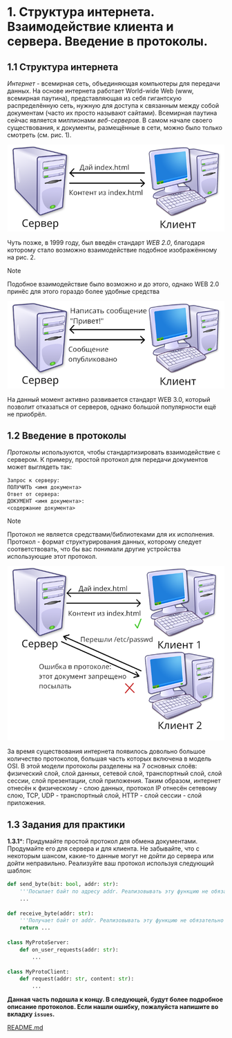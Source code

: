 # 1. Структура интернета. Взаимодействие клиента и сервера. Введение в протоколы.

## 1.1 Структура интернета

*Интернет* - всемирная сеть, объединяющая компьютеры для передачи данных. На основе интернета работает World-wide Web (www, всемирная паутина), представляющая из себя гигантскую распределённую сеть, нужную для доступа к связанным между собой документам (часто их просто называют сайтами). Всемирная паутина сейчас является миллионами *веб-серверов*. В самом начале своего существования, к документы, размещённые в сети, можно было только смотреть (см. рис. 1).

![рис. 1: взаимодействие клиента и сервера](./images/1.1.1.png)

Чуть позже, в 1999 году, был введён стандарт *WEB 2.0*, благодаря которому стало возможно взаимодействие подобное изображённому на рис. 2.

> [!NOTE]
> Подобное взаимодействие было возможно и до этого, однако WEB 2.0 принёс для этого гораздо более удобные средства 

![рис. 2: взаимодействие клиента и сервера с использованием WEB 2.0](./images/1.1.2.png)

На данный момент активно развивается стандарт WEB 3.0, который позволит отказаться от серверов, однако большой популярности ещё не приобрёл.

## 1.2 Введение в протоколы

*Протоколы* используются, чтобы стандартизировать взаимодействие с сервером. К примеру, простой протокол для передачи документов может выглядеть так:

```
Запрос к серверу:
ПОЛУЧИТЬ <имя документа>
Ответ от сервера:
ДОКУМЕНТ <имя документа>:
<содержание документа>
```

> [!NOTE]
> Протокол не является средствами/библиотеками для их исполнения. Протокол - формат структурирования данных, которому следует соответствовать, что бы вас понимали другие устройства использующие этот протокол. 

![рис. 3: ещё один пример протокола](./images/1.2.1.png)

За время существования интернета появилось довольно большое количество протоколов, большая часть которых включена в модель OSI. В этой модели протоколы разделены на 7 основных слоёв: физический слой, слой данных, сетевой слой, транспортный слой, слой сессии, слой презентации, слой приложения. Таким образом, интернет  отнесён к физическому - слою данных, протокол IP отнесён сетевому слою, TCP, UDP - транспортный слой, HTTP - слой сессии - слой приложения.

## 1.3 Задания для практики

**1.3.1***: Придумайте простой протокол для обмена документами. Продумайте его для сервера и для клиента. Не забывайте, что с некоторым шансом, какие-то данные могут не дойти до сервера или дойти неправильно. Реализуйте ваш протокол используя следующий шаблон:

```python
def send_byte(bit: bool, addr: str):
    '''Посылает байт по адресу addr. Реализовывать эту функцию не обязательно'''
    ...

def receive_byte(addr: str):
    '''Получает байт от addr. Реализовывать эту функцию не обязательно'''
    return ...

class MyProtoServer:
    def on_user_requests(addr: str):
        ...

class MyProtoClient:
    def request(addr: str, content: str):
        ...
```

**Данная часть подошла к концу. В следующей, будут более подробное описание протоколов. Если нашли ошибку, пожалуйста напишите во вкладку `issues`.**

[README.md](./README.md)
